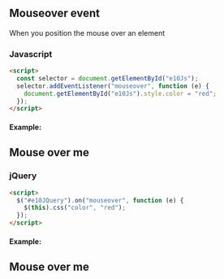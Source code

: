 ## Mouseover event

When you position the mouse over an element

### Javascript

```html
<script>
  const selector = document.getElementById("e10Js");
  selector.addEventListener("mouseover", function (e) {
    document.getElementById("e10Js").style.color = "red";
  });
</script>
```

#### Example:

<h2 id="e10Js">Mouse over me</h2>

### jQuery

```html
<script>
  $("#e10JQuery").on("mouseover", function (e) {
    $(this).css("color", "red");
  });
</script>
```

#### Example:

<h2 id="e10JQuery">Mouse over me</h2>

